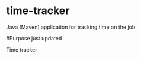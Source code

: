 # time-tracker
Java (Maven) application for tracking time on the job

#Purpose
just updated

Time tracker
